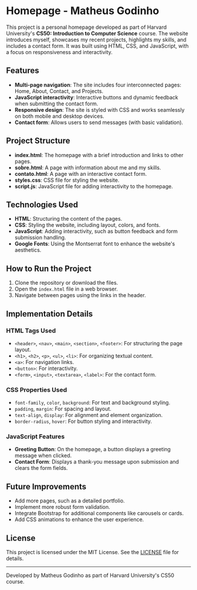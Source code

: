 # Homepage - Matheus Godinho

This project is a personal homepage developed as part of Harvard University's **CS50: Introduction to Computer Science** course. The website introduces myself, showcases my recent projects, highlights my skills, and includes a contact form. It was built using HTML, CSS, and JavaScript, with a focus on responsiveness and interactivity.

## Features

- **Multi-page navigation**: The site includes four interconnected pages: Home, About, Contact, and Projects.
- **JavaScript interactivity**: Interactive buttons and dynamic feedback when submitting the contact form.
- **Responsive design**: The site is styled with CSS and works seamlessly on both mobile and desktop devices.
- **Contact form**: Allows users to send messages (with basic validation).

## Project Structure

- **index.html**: The homepage with a brief introduction and links to other pages.
- **sobre.html**: A page with information about me and my skills.
- **contato.html**: A page with an interactive contact form.
- **styles.css**: CSS file for styling the website.
- **script.js**: JavaScript file for adding interactivity to the homepage.

## Technologies Used

- **HTML**: Structuring the content of the pages.
- **CSS**: Styling the website, including layout, colors, and fonts.
- **JavaScript**: Adding interactivity, such as button feedback and form submission handling.
- **Google Fonts**: Using the Montserrat font to enhance the website's aesthetics.

## How to Run the Project

1. Clone the repository or download the files.
2. Open the `index.html` file in a web browser.
3. Navigate between pages using the links in the header.

## Implementation Details

### HTML Tags Used
- `<header>`, `<nav>`, `<main>`, `<section>`, `<footer>`: For structuring the page layout.
- `<h1>`, `<h2>`, `<p>`, `<ul>`, `<li>`: For organizing textual content.
- `<a>`: For navigation links.
- `<button>`: For interactivity.
- `<form>`, `<input>`, `<textarea>`, `<label>`: For the contact form.

### CSS Properties Used
- `font-family`, `color`, `background`: For text and background styling.
- `padding`, `margin`: For spacing and layout.
- `text-align`, `display`: For alignment and element organization.
- `border-radius`, `hover`: For button styling and interactivity.

### JavaScript Features
- **Greeting Button**: On the homepage, a button displays a greeting message when clicked.
- **Contact Form**: Displays a thank-you message upon submission and clears the form fields.

## Future Improvements

- Add more pages, such as a detailed portfolio.
- Implement more robust form validation.
- Integrate Bootstrap for additional components like carousels or cards.
- Add CSS animations to enhance the user experience.

## License

This project is licensed under the MIT License. See the [LICENSE](LICENSE) file for details.

---

Developed by Matheus Godinho as part of Harvard University's CS50 course.